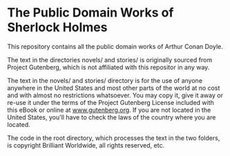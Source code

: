 The Public Domain Works of Sherlock Holmes
==========================================

This repository contains all the public domain works of Arthur Conan Doyle.

The text in the directories novels/ and stories/ is originally sourced from
Project Gutenberg, which is not affiliated with this repositor in any way. 

The text in the novels/ and stories/ directory is for the use of anyone 
anywhere in the United States and most other parts of the world at no cost 
and with almost no restrictions whatsoever. You may copy it, give it away 
or re-use it under the terms of the Project Gutenberg License included with 
this eBook or online at www.gutenberg.org. If you are not located in the 
United States, you'll have to check the laws of the country where you are 
located.

The code in the root directory, which processes the text in the two folders, is
copyright Brilliant Worldwide, all rights reserved, etc.

